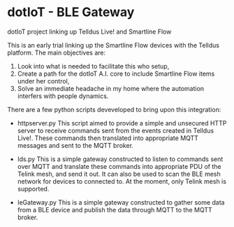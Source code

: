 # dotIoT - BLE Gateway
dotIoT project linking up Telldus Live! and Smartline Flow

This is an early trial linking up the Smartline Flow devices with the Telldus platform. The main objectives are:
1. Look into what is needed to facilitate this who setup,
2. Create a path for the dotIoT A.I. core to include Smartline Flow items under her control,
3. Solve an immediate headache in my home where the automation interfers with people dynamics.

There are a few python scripts deveveloped to bring upon this integration:
- httpserver.py
	This script aimed to provide a simple and unsecured HTTP server to receive commands sent from the events created in Telldus Live!. These commands then translated into appropriate MQTT messages and sent to the MQTT broker.

- lds.py
	This is a simple gateway constructed to listen to commands sent over MQTT and translate these commands into appropriate PDU of the Telink mesh, and send it out.
	It can also be used to scan the BLE mesh network for devices to connected to. At the moment, only Telink mesh is supported.

- leGateway.py
	This is a simple gateway constructed to gather some data from a BLE device and publish the data through MQTT to the MQTT broker.

